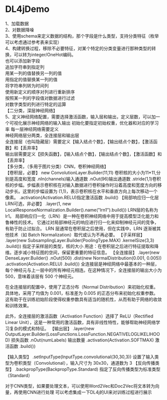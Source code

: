 # DL4jDemo
1、加载数据<br/>
2、对数据降噪<br/>
3、使用schema来定义数据的结构，那个字段是什么类型，支持分类特征（枚举可以考虑通过参考表来实现）<br/>
4、构建转换过程，移除不必要特征，对某个特定的分类变量进行那种类型的转换，可以转为integer/OneHot编码。<br/>
也可以添加新字段<br/>
追加字符串到指定列<br/>
用某一列的值替换另一列的值<br/>
用指定的值替换某一列的值<br/>
将字符串列转为时间列<br/>
使用新定义的顺序对列进行重新排序<br/>
按照某一列的字段值对数据进行过滤<br/>
对数字类型的列进行特定的运算<br/>
【二分类，深层神经网络】<br/>
5、定义神经网络配置，需要选择激活函数，输入层和输出，定义层数，可以加一个可视化展示神经网络的输入输出
初始化要指定初始权重，优化器和对应的学习率
每一层神经网络需要定义<br/>
神经网络层分两类，全连接层和输出层<br/>
全连接层（也叫隐藏层）需要定义【输入结点个数】，【输出结点个数】，【激活函数】和【丢弃率】<br/>
输出层需要定义【损失函数】，【输入结点个数】，【输出结点个数】，【激活函数】和【丢弃率】<br/>
【多分类，（多用于图片分类）CNN，卷积神经网络】<br/>
【卷积层，必要】
new ConvolutionLayer.Builder(11,11) 卷积核的大小为11*11,分别是高度和宽度
                             .nIn(channels)输入通道数
                             .nOut(96)输出通道数
                             .stride(1,1)卷积核的步幅。步幅表示卷积核在对输入数据进行卷积操作时沿着高度和宽度方向的移动步长。这里的步幅设置为 (1,1)，表示卷积核在水平和垂直方向上每次移动一个像素。
                             .activation(Activation.RELU)指定激活函数
                             .build()
【局部响应归一化层LRN可选，非必要】
.layer(1, new LocalResponseNormalization.Builder().name("lrn1").build())
LRN层的名称为lr1。
局部响应归一化（LRN）是一种在卷积神经网络中用于提高模型泛化能力和鲁棒性的技术。
它通过对局部神经元的响应进行归一化来抑制神经元间的竞争，有助于防止过拟合。
LRN 层通常在卷积层之后使用，但在实践中，LRN 逐渐被其他技术（如 Batch Normalization）取代或认为不再必要。
【子采样层】
.layer(new SubsamplingLayer.Builder(PoolingType.MAX)
                        .kernelSize(3,3)
                        .build())
指定子采样层的类型，核的大小
用途：在卷积层之后进行特征提取和降维。逐步减小特征图的空间，保留更重要的特征信息。
【全连接层】
 .layer(new DenseLayer.Builder()
                        .nOut(500)
                        .dist(new NormalDistribution(0.001, 0.005))
                        .activation(Activation.RELU)
                        .build())
全连接层是神经网络中最基本的一种层，每个神经元与上一层中的所有神经元相连。在这种情况下，全连接层的输出大小为 500，意味着该层有 500 个神经元。
                        
在全连接层的配置中，使用了正态分布（Normal Distribution）来初始化权重。具体地，采用了均值为 0.001，标准差为 0.005 的正态分布来初始化权重参数。这有助于在训练初始阶段使得权重参数具有适当的随机性，从而有助于网络的收敛和训练效果。

此外，全连接层的激活函数（Activation Function）选择了 ReLU（Rectified Linear Unit），这是一种常用的激活函数，具有非线性特性，能够帮助神经网络学习复杂的模式和特征。
【输出层】
.layer(new OutputLayer.Builder(LossFunctions.LossFunction.NEGATIVELOGLIKELIHOOD) 损失函数
                        .nOut(numLabels) 输出数量
                        .activation(Activation.SOFTMAX) 激活函数
                        .build())

【输入类型】
.setInputType(InputType.convolutional(30,30,3))
设置了输入类型为卷积类型（Convolutional），输入尺寸为 30x30，通道数为 3
【反向传播类型】
.backpropType(BackpropType.Standard)
指定了反向传播类型为标准类型（Standard）

对于CNN类型，如果要处理文本，可以使用Word2Vec和Doc2Vec将文本转为向量，再使用CNN进行处理
可以考虑集成一下DL4j的UI来对训练过程进行展示<br/>
